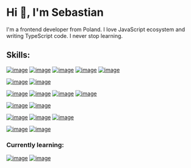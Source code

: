# Hi :wave:, I'm Sebastian
I'm a frontend developer from Poland. I love JavaScript ecosystem and writing TypeScript code. I never stop learning.

## Skills:
[![image](https://img.shields.io/badge/-HTML5-red?logo=html5&logoColor=white&style=flat-square)](https://github.com/sebast4an) [![image](https://img.shields.io/badge/-CSS3-blue?logo=css3&logoColor=white&style=flat-square)](https://github.com/sebast4an) [![image](https://img.shields.io/badge/-Sass-bf4080?logo=sass&logoColor=white&style=flat-square)](https://github.com/sebast4an) [![image](https://img.shields.io/badge/-TailwindCSS-06B6D4?logo=TailwindCSS&logoColor=white&style=flat-square)](https://github.com/sebast4an) [![image](https://img.shields.io/badge/-StyledComponents-dd5d87?logo=styled-components&logoColor=white&style=flat-square)](https://github.com/sebast4an)

[![image](https://img.shields.io/badge/-JavaScript-F0DB0F?logo=JavaScript&logoColor=1a1a00&style=flat-square)](https://github.com/sebast4an) [![image](https://img.shields.io/badge/-TypeScript-3178C6?logo=typescript&logoColor=white&style=flat-square)](https://github.com/sebast4an)

[![image](https://img.shields.io/badge/-React-07a9d2?logo=React&logoColor=white&style=flat-square)](https://github.com/sebast4an) [![image](https://img.shields.io/badge/-Redux-764ABC?logo=Redux&logoColor=white&style=flat-square)](https://github.com/sebast4an) [![image](https://img.shields.io/badge/-Svelte-FF3E00?logo=Svelte&logoColor=white&style=flat-square)](https://github.com/sebast4an) [![image](https://img.shields.io/badge/-Next.js-ffffff?logo=next.js&logoColor=black&style=flat-square)](https://github.com/sebast4an)

[![image](https://img.shields.io/badge/-Webpack-1d72b3?logo=webpack&logoColor=white&style=flat-square)](https://github.com/sebast4an) [![image](https://img.shields.io/badge/-Storybook-ff4785?logo=Storybook&logoColor=white&style=flat-square)](https://github.com/sebast4an)


[![image](https://img.shields.io/badge/-npm-CB3837?logo=npm&logoColor=white&style=flat-square)](https://github.com/sebast4an) [![image](https://img.shields.io/badge/-Git-red?logo=git&logoColor=white&style=flat-square)](https://github.com/sebast4an) [![image](https://img.shields.io/badge/-Bash-4EAA25?logo=gnu%20bash&logoColor=white&style=flat-square)](https://github.com/sebast4an) 

[![image](https://img.shields.io/badge/-Figma-ff7262?logo=figma&logoColor=white&style=flat-square)](https://github.com/sebast4an) [![image](https://img.shields.io/badge/-Photoshop-148ad9?logo=Adobe%20Photoshop&logoColor=white&style=flat-square)](https://github.com/sebast4an)


### Currently learning:
[![image](https://img.shields.io/badge/-laravel-f9322d?logo=laravel&logoColor=white&style=flat-square)](https://github.com/sebast4an) 
[![image](https://img.shields.io/badge/-php-777cb3?logo=php&logoColor=white&style=flat-square)](https://github.com/sebast4an) 

